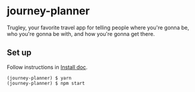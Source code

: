# journey-planner
Trugley, your favorite travel app for telling people where you're gonna be, who you're gonna be with, and how you're gonna get there.

Set up
------

Follow instructions in [Install doc](../INSTALL.md).

```
(journey-planner) $ yarn
(journey-planner) $ npm start
```
